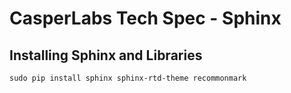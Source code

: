 # CasperLabs Tech Spec - Sphinx


## Installing Sphinx and Libraries

```
sudo pip install sphinx sphinx-rtd-theme recommonmark
```
